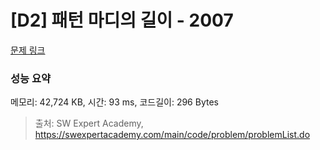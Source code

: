 # [D2] 패턴 마디의 길이 - 2007 

[문제 링크](https://swexpertacademy.com/main/code/problem/problemDetail.do?contestProbId=AV5P1kNKAl8DFAUq) 

### 성능 요약

메모리: 42,724 KB, 시간: 93 ms, 코드길이: 296 Bytes



> 출처: SW Expert Academy, https://swexpertacademy.com/main/code/problem/problemList.do